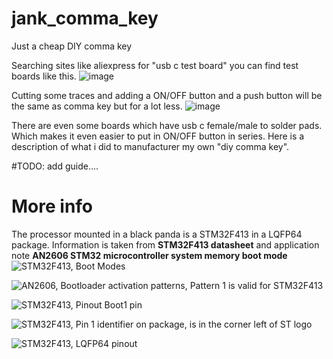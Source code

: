 # jank_comma_key
Just a cheap DIY comma key

Searching sites like aliexpress for "usb c test board" you can find test boards like this.
![image](https://github.com/danielzmod/jank_comma_key/assets/33908198/2da8c933-7ba8-46c3-854e-ae1c7f7764bd)

Cutting some traces and adding a ON/OFF button and a push button will be the same as comma key but for a lot less.
![image](https://github.com/danielzmod/jank_comma_key/assets/33908198/904b5ff7-0ced-4130-9844-62d0d0f31efd)

There are even some boards which have usb c female/male to solder pads. Which makes it even easier to put in ON/OFF button in series.
Here is a description of what i did to manufacturer my own "diy comma key".

#TODO: add guide....

# More info
The processor mounted in a black panda is a STM32F413 in a LQFP64 package.
Information is taken from __STM32F413 datasheet__ and application note __AN2606 STM32 microcontroller system memory boot mode__
![STM32F413, Boot Modes](https://github.com/danielzmod/jank_comma_key/assets/33908198/3ad95301-3527-41f4-a008-b18ed87e15a3)

![AN2606, Bootloader activation patterns, Pattern 1 is valid for STM32F413](https://github.com/danielzmod/jank_comma_key/assets/33908198/73a9b2d3-c2b2-4fcb-b013-6ff56acfbead)

![STM32F413, Pinout Boot1 pin](https://github.com/danielzmod/jank_comma_key/assets/33908198/1a49f4f9-f75f-4eaa-a77d-2e813b1a7097)

![STM32F413, Pin 1 identifier on package, is in the corner left of ST logo](https://github.com/danielzmod/jank_comma_key/assets/33908198/365306b5-2629-430a-947d-d7664d8275dc)

![STM32F413, LQFP64 pinout](https://github.com/danielzmod/jank_comma_key/assets/33908198/e3ad839e-01db-495c-8fd3-814ac585c9a0)

